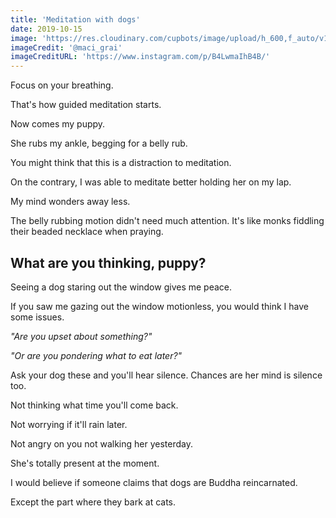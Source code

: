 ```yaml
---
title: 'Meditation with dogs'
date: 2019-10-15
image: 'https://res.cloudinary.com/cupbots/image/upload/h_600,f_auto/v1656945185/0JVl7wi.jpg'
imageCredit: '@maci_grai'
imageCreditURL: 'https://www.instagram.com/p/B4LwmaIhB4B/'
---
```


Focus on your breathing.

That's how guided meditation starts.

Now comes my puppy.

She rubs my ankle, begging for a belly rub.

You might think that this is a distraction to meditation.

On the contrary, I was able to meditate better holding her on my lap.

My mind wonders away less.

The belly rubbing motion didn't need much attention. It's like monks fiddling their beaded necklace when praying.

## What are you thinking, puppy?

Seeing a dog staring out the window gives me peace.

If you saw me gazing out the window motionless, you would think I have some issues.

_"Are you upset about something?"_

_"Or are you pondering what to eat later?"_

Ask your dog these and you'll hear silence. Chances are her mind is silence too.

Not thinking what time you'll come back.

Not worrying if it'll rain later.

Not angry on you not walking her yesterday.

She's totally present at the moment.

I would believe if someone claims that dogs are Buddha reincarnated.

Except the part where they bark at cats.

